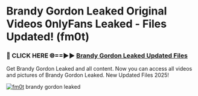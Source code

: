 # Brandy Gordon Leaked Original Videos 0nlyFans Leaked - Files Updated! (fm0t)

<h3>🔴 CLICK HERE 🌐==►► <a href="https://tinyurl.com/2jnfzry5" rel="nofollow">Brandy Gordon Leaked Updated Files</a></h3>

Get Brandy Gordon Leaked and all content. Now you can access all videos and pictures of Brandy Gordon Leaked. New Updated Files 2025!

[![fm0t](https://i.imgur.com/GyGTBgg.gif)](https://tinyurl.com/2jnfzry5)
brandy gordon leaked
